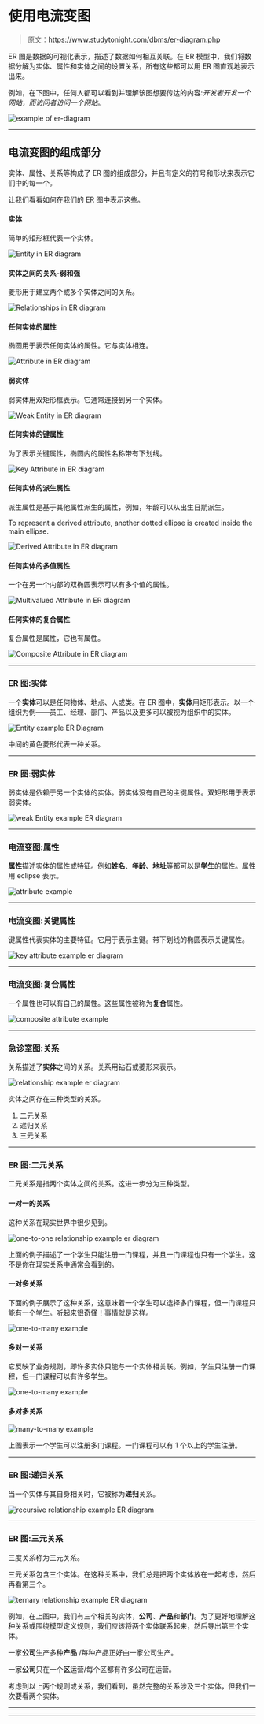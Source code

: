 # 使用电流变图

> 原文：<https://www.studytonight.com/dbms/er-diagram.php>

ER 图是数据的可视化表示，描述了数据如何相互关联。在 ER 模型中，我们将数据分解为实体、属性和实体之间的设置关系，所有这些都可以用 ER 图直观地表示出来。

例如，在下图中，任何人都可以看到并理解该图想要传达的内容:*开发者开发一个网站，而访问者访问一个网站*。

![example of er-diagram](img/632d1875074b7f3482b2c1d035d6fa80.png)

* * *

## 电流变图的组成部分

实体、属性、关系等构成了 ER 图的组成部分，并且有定义的符号和形状来表示它们中的每一个。

让我们看看如何在我们的 ER 图中表示这些。

#### 实体

简单的矩形框代表一个实体。

![Entity in ER diagram](img/d4b82f30fdc5a3f827a84490fe898809.png)

#### 实体之间的关系-弱和强

菱形用于建立两个或多个实体之间的关系。

![Relationships in ER diagram](img/5a8d5f8472e9a1cbb7b5163890757f22.png)

#### 任何实体的属性

椭圆用于表示任何实体的属性。它与实体相连。

![Attribute in ER diagram](img/c16319a0f0012db37dd4d78122e82da4.png)

#### 弱实体

弱实体用双矩形框表示。它通常连接到另一个实体。

![Weak Entity in ER diagram](img/aba58c528cb40739d1f6bc8ce14ef4f8.png)

#### 任何实体的键属性

为了表示关键属性，椭圆内的属性名称带有下划线。

![Key Attribute in ER diagram](img/111f685a6bbf99c822936e9ee468fc1a.png)

#### 任何实体的派生属性

派生属性是基于其他属性派生的属性，例如，年龄可以从出生日期派生。

To represent a derived attribute, another dotted ellipse is created inside the main ellipse.

![Derived Attribute in ER diagram](img/8e8b1e1798c4ff460bbb9ebc368f36ba.png)

#### 任何实体的多值属性

一个在另一个内部的双椭圆表示可以有多个值的属性。

![Multivalued Attribute in ER diagram](img/ebb767c7bf04a6cf8924db8716cb80a7.png)

#### 任何实体的复合属性

复合属性是属性，它也有属性。

![Composite Attribute in ER diagram](img/924c1dcd50b83aedc3dfbc791f55cffd.png)

* * *

### ER 图:实体

一个**实体**可以是任何物体、地点、人或类。在 ER 图中，**实体**用矩形表示。以一个组织为例——员工、经理、部门、产品以及更多可以被视为组织中的实体。

![Entity example ER Diagram](img/5b4dc1706ec65e90b0e07ae7237fcc28.png)

中间的黄色菱形代表一种关系。

* * *

### ER 图:弱实体

弱实体是依赖于另一个实体的实体。弱实体没有自己的主键属性。双矩形用于表示弱实体。

![weak Entity example ER diagram](img/af0c8dfa1f4f4b76db1372bc1dd9518f.png)

* * *

### 电流变图:属性

**属性**描述实体的属性或特征。例如**姓名**、**年龄**、**地址**等都可以是**学生**的属性。属性用 eclipse 表示。

![attribute example](img/673b48ca157b150a591ddd01e3208e4c.png)

* * *

### 电流变图:关键属性

键属性代表实体的主要特征。它用于表示主键。带下划线的椭圆表示关键属性。

![key attribute example er diagram](img/dfabe12e79ad59b01a24907e93762035.png)

* * *

### 电流变图:复合属性

一个属性也可以有自己的属性。这些属性被称为**复合**属性。

![composite attribute example](img/fab1805db631262942eaea45f5f6e559.png)

* * *

### 急诊室图:关系

关系描述了**实体**之间的关系。关系用钻石或菱形来表示。

![relationship example er diagram](img/12988558d7a85fb9de40a967ced506a4.png)

实体之间存在三种类型的关系。

1.  二元关系
2.  递归关系
3.  三元关系

* * *

### ER 图:二元关系

二元关系是指两个实体之间的关系。这进一步分为三种类型。

#### 一对一的关系

这种关系在现实世界中很少见到。

![one-to-one relationship example er diagram](img/5cfd031d00734b5286eecfeec51b040c.png)

上面的例子描述了一个学生只能注册一门课程，并且一门课程也只有一个学生。这不是你在现实关系中通常会看到的。

#### 一对多关系

下面的例子展示了这种关系，这意味着一个学生可以选择多门课程，但一门课程只能有一个学生。听起来很奇怪！事情就是这样。

![one-to-many example](img/8011711ca6d02816d6be51c67cb37e95.png)

#### 多对一关系

它反映了业务规则，即许多实体只能与一个实体相关联。例如，学生只注册一门课程，但一门课程可以有许多学生。

![one-to-many example](img/d3b7a96a2ebb91c87bf90d1fa384ccf4.png)

#### 多对多关系

![many-to-many example](img/e1565da7ea536d0243c73946f8dc4408.png)

上图表示一个学生可以注册多门课程。一门课程可以有 1 个以上的学生注册。

* * *

### ER 图:递归关系

当一个实体与其自身相关时，它被称为**递归**关系。

![recursive relationship example ER diagram](img/e50ec766869578f9c6c011789908734c.png)

* * *

### ER 图:三元关系

三度关系称为三元关系。

三元关系包含三个实体。在这种关系中，我们总是把两个实体放在一起考虑，然后再看第三个。

![ternary relationship example ER diagram](img/2f184c85c381102f0f602b87687fe551.png)

例如，在上图中，我们有三个相关的实体，**公司**、**产品**和**部门**。为了更好地理解这种关系或围绕模型定义规则，我们应该将两个实体联系起来，然后导出第三个实体。

一家**公司**生产多种**产品** /每种产品正好由一家公司生产。

一家**公司**只在一个**区**运营/每个区都有许多公司在运营。

考虑到以上两个规则或关系，我们看到，虽然完整的关系涉及三个实体，但我们一次要看两个实体。

* * *

* * *